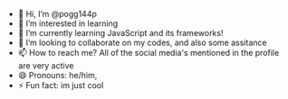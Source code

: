 - 👋 Hi, I’m @pogg144p
- 👀 I’m interested in learning
- 🌱 I’m currently learning JavaScript and its frameworks!
- 💞️ I’m looking to collaborate on my codes, and also some assitance
- 📫 How to reach me? All of the social media's mentioned in the profile are very active
- 😄 Pronouns: he/him,
- ⚡ Fun fact: im just cool

<!---
pogg144p/pogg144p is a ✨ special ✨ repository because its `README.md` (this file) appears on your GitHub profile.
You can click the Preview link to take a look at your changes.
--->
